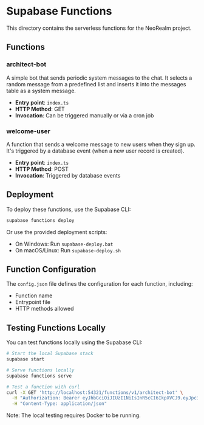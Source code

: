 # Supabase Functions

This directory contains the serverless functions for the NeoRealm project.

## Functions

### architect-bot

A simple bot that sends periodic system messages to the chat. It selects a random message from a predefined list and inserts it into the messages table as a system message.

- **Entry point**: `index.ts`
- **HTTP Method**: GET
- **Invocation**: Can be triggered manually or via a cron job

### welcome-user

A function that sends a welcome message to new users when they sign up. It's triggered by a database event (when a new user record is created).

- **Entry point**: `index.ts`
- **HTTP Method**: POST
- **Invocation**: Triggered by database events

## Deployment

To deploy these functions, use the Supabase CLI:

```bash
supabase functions deploy
```

Or use the provided deployment scripts:
- On Windows: Run `supabase-deploy.bat`
- On macOS/Linux: Run `supabase-deploy.sh`

## Function Configuration

The `config.json` file defines the configuration for each function, including:
- Function name
- Entrypoint file
- HTTP methods allowed

## Testing Functions Locally

You can test functions locally using the Supabase CLI:

```bash
# Start the local Supabase stack
supabase start

# Serve functions locally
supabase functions serve

# Test a function with curl
curl -X GET 'http://localhost:54321/functions/v1/architect-bot' \
  -H "Authorization: Bearer eyJhbGciOiJIUzI1NiIsInR5cCI6IkpXVCJ9.eyJpc3MiOiJzdXBhYmFzZS1kZW1vIiwicm9sZSI6ImFub24iLCJleHAiOjE5ODM4MTI5OTZ9.CRXP1A7WOeoJeXxjNni43kdQwgnWNReilDMblYTn_I0" \
  -H "Content-Type: application/json"
```

Note: The local testing requires Docker to be running.